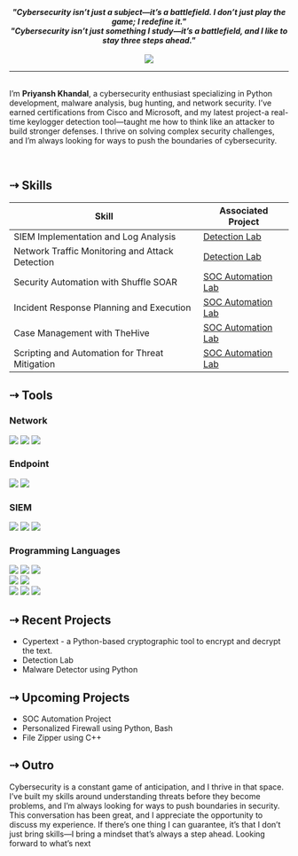 <div align="center">
    <strong><i>"Cybersecurity isn’t just a subject—it’s a battlefield. I don’t just play the game; I redefine it."</i></strong><br>
    <strong><i>"Cybersecurity isn’t just something I study—it’s a battlefield, and I like to stay three steps ahead."</i></strong><br>
    <br>
    <a href="https://www.linkedin.com/in/priyanshkhandal/"><img src="https://img.shields.io/badge/-LinkedIn-0072b1?&style=for-the-badge&logo=linkedin&logoColor=white" /></a>
</div>
<hr>

<!--
I am a Cyber Security Student with a profound interest in technology and a dedication to solving complex problems.
Greetings, my name is Priyansh, and I am pursuing a Bachelor of Computer Applications degree. My focus also extends to Cyber Security, AI and Blockchain Development.
-->

<br>I’m <strong>Priyansh Khandal</strong>, a cybersecurity enthusiast specializing in Python development, malware analysis, bug hunting, and network security. I’ve earned certifications from Cisco and Microsoft, and my latest project-a real-time keylogger detection tool—taught me how to think like an attacker to build stronger defenses. I thrive on solving complex security challenges, and I’m always looking for ways to push the boundaries of cybersecurity.


<!-- 
## ⇢ Objective
    My journey in computer science has led me to develop a passion for cybersecurity, and I am now eager to transition into this field, specifically aiming to join a Security Operations Center (SOC).
-->
<br>

## ⇢ Skills
| Skill                                         | Associated Project         |
|-----------------------------------------------|----------------------------|
| SIEM Implementation and Log Analysis          | <a href="">Detection Lab</a>|
| Network Traffic Monitoring and Attack Detection | <a href="">Detection Lab</a>|
| Security Automation with Shuffle SOAR         | <a href="">SOC Automation Lab</a>|
| Incident Response Planning and Execution      | <a href="">SOC Automation Lab</a>|
| Case Management with TheHive                  | <a href="">SOC Automation Lab</a>|
| Scripting and Automation for Threat Mitigation | <a href="">SOC Automation Lab</a>|

## ⇢ Tools

### Network
<div>
    <img src="https://img.shields.io/badge/-Wireshark-1679A7?&style=for-the-badge&logo=Wireshark&logoColor=white" />
    <img src="https://img.shields.io/badge/-Suricata-EF3B2D?&style=for-the-badge&logo=Suricata&logoColor=white" />
    <img src="https://img.shields.io/badge/-Zeek-777BB4?&style=for-the-badge&logo=Zeek&logoColor=white" />
</div>

### Endpoint
<div>
    <img src="https://img.shields.io/badge/-Microsoft_Defender_for_Endpoint-00A4EF?&style=for-the-badge&logo=Microsoft&logoColor=white" />
    <img src="https://img.shields.io/badge/-Velociraptor-4B275F?&style=for-the-badge&logo=Velociraptor&logoColor=white" />
</div>

### SIEM
<div>
    <img src="https://img.shields.io/badge/-Microsoft_Sentinel-0078D4?&style=for-the-badge&logo=Microsoft&logoColor=white" />
    <img src="https://img.shields.io/badge/-Splunk-000000?&style=for-the-badge&logo=Splunk&logoColor=white" />
    <img src="https://img.shields.io/badge/-Elastic-005571?&style=for-the-badge&logo=Elastic&logoColor=white" />
</div>


### Programming Languages
<div>
<img src="https://img.shields.io/badge/Python-3776AB?style=for-the-badge&logo=python&logoColor=white" /> 
<img src="https://img.shields.io/badge/TypeScript-007ACC?style=for-the-badge&logo=typescript&logoColor=white" /> 
<img src="https://img.shields.io/badge/Shell_Script-121011?style=for-the-badge&logo=gnu-bash&logoColor=white" /> 
<br>
<img src="https://img.shields.io/badge/JavaScript-F7DF1E?style=for-the-badge&logo=javascript&logoColor=black" /> 
<img src="https://img.shields.io/badge/PHP-777BB4?style=for-the-badge&logo=php&logoColor=white" /> 
<!-- <img src="https://img.shields.io/badge/Swift-FA7343?style=for-the-badge&logo=swift&logoColor=white" />    Swift -->
<br>
<img src="https://img.shields.io/badge/MySQL-00000F?style=for-the-badge&logo=mysql&logoColor=white" /> 
<img src="https://img.shields.io/badge/MongoDB-4EA94B?style=for-the-badge&logo=mongodb&logoColor=white" /> 
<img src="https://img.shields.io/badge/PostgreSQL-316192?style=for-the-badge&logo=postgresql&logoColor=white" />  
</div>

<!--
### Tools Skills
<div>
-->
<!--<img src="https://img.shields.io/badge/Microsoft_Azure-0089D6?style=for-the-badge&logo=microsoft-azure&logoColor=white" />    Azure-->
<!--<img src="https://img.shields.io/badge/Google_Cloud-4285F4?style=for-the-badge&logo=google-cloud&logoColor=white" />    Google Cloud-->
<!--<img src="https://img.shields.io/badge/Amazon_AWS-232F3E?style=for-the-badge&logo=amazon-aws&logoColor=white" />    AWS-->
<!--<br>-->
<!--<img src="https://img.shields.io/badge/Flutter-02569B?style=for-the-badge&logo=flutter&logoColor=white" />    Flutter-->
<!--<img src="https://img.shields.io/badge/Figma-F24E1E?style=for-the-badge&logo=figma&logoColor=white" />    Figma-->
<!--<img src="https://img.shields.io/badge/hyperledger-2F3134?style=for-the-badge&logo=hyperledger&logoColor=white" />    Hyperledger-->
<!--<br>-->
<!--<img src="https://img.shields.io/badge/GIT-E44C30?style=for-the-badge&logo=git&logoColor=white" />    Git-->
<!--<img src="https://img.shields.io/badge/Snyk-4C4A73?style=for-the-badge&logo=snyk&logoColor=white" />    Snyk-->
<!--<img src="https://img.shields.io/badge/Visual_Studio_Code-0078D4?style=for-the-badge&logo=visual%20studio%20code&logoColor=white" />    VScode-->
<!--</div>-->

## ⇢ Recent Projects
- Cypertext - a Python-based cryptographic tool to encrypt and decrypt the text. 
- Detection Lab
- Malware Detector using Python

<!--
- Spidey - Custom Linux distro based on `Kali Linux`
- SOC Automation Project
- NFT Marketplace using Blockchain
- Personalized Firewall using Python, Bash
- File Zipper using C++
- e-Voting system using BlockChain
- Personal Bank payment gateway using Solidity
- Simple Auction using Solidity

-->

## ⇢ Upcoming Projects
- SOC Automation Project
- Personalized Firewall using Python, Bash
- File Zipper using C++



## ⇢ Outro
Cybersecurity is a constant game of anticipation, and I thrive in that space. I’ve built my skills around understanding threats before they become problems, and I’m always looking for ways to push boundaries in security. This conversation has been great, and I appreciate the opportunity to discuss my experience. If there’s one thing I can guarantee, it’s that I don’t just bring skills—I bring a mindset that’s always a step ahead. Looking forward to what’s next
